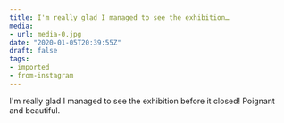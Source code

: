 ```yaml
---
title: I'm really glad I managed to see the exhibition…
media:
- url: media-0.jpg
date: "2020-01-05T20:39:55Z"
draft: false
tags:
- imported
- from-instagram
---
```

I'm really glad I managed to see the exhibition before it closed\! Poignant and beautiful.
